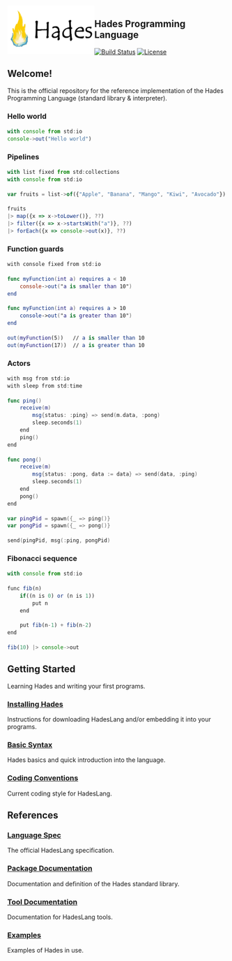 <img src="assets/IconShort.png" alt="logo" width="200" align="left"/>

## Hades Programming Language

[![Build Status](https://travis-ci.org/Azer0s/HadesLang.svg?branch=master)](https://travis-ci.org/Azer0s/HadesLang)
[![License](https://img.shields.io/badge/license-MIT-brightgreen.svg)](https://github.com/Azer0s/HadesLang/blob/master/LICENSE)

## Welcome!

This is the official repository for the reference implementation of the Hades Programming Language (standard library & interpreter).

### Hello world
```js
with console from std:io
console->out("Hello world")
```

### Pipelines
```js
with list fixed from std:collections
with console from std:io

var fruits = list->of({"Apple", "Banana", "Mango", "Kiwi", "Avocado"})

fruits
|> map({x => x->toLower()}, ??)
|> filter({x => x->startsWith("a")}, ??)
|> forEach({x => console->out(x)}, ??)
```

### Function guards
```swift
with console fixed from std:io

func myFunction(int a) requires a < 10
    console->out("a is smaller than 10")
end

func myFunction(int a) requires a > 10
    console->out("a is greater than 10")
end

out(myFunction(5))   // a is smaller than 10
out(myFunction(17))  // a is greater than 10
```

### Actors
```swift
with msg from std:io
with sleep from std:time

func ping()
    receive(m)
        msg{status: :ping} => send(m.data, :pong)
        sleep.seconds(1)
    end
    ping()
end

func pong()
    receive(m)
        msg{status: :pong, data := data} => send(data, :ping)
        sleep.seconds(1)
    end
    pong()
end

var pingPid = spawn({_ => ping()}
var pongPid = spawn({_ => pong()}

send(pingPid, msg(:ping, pongPid)
```

### Fibonacci sequence
```js
with console from std:io

func fib(n)
    if((n is 0) or (n is 1))
        put n
    end
    
    put fib(n-1) + fib(n-2)
end

fib(10) |> console->out
```

## Getting Started

Learning Hades and writing your first programs.

### [Installing Hades](https://hadeslang.gitbook.io/doc/getting-started/installing-hades)

Instructions for downloading HadesLang and/or embedding it into your programs.

### [Basic Syntax](https://hadeslang.gitbook.io/doc/getting-started/basic-syntax)

Hades basics and quick introduction into the language.

### [Coding Conventions](https://hadeslang.gitbook.io/doc/getting-started/coding-conventions)

Current coding style for HadesLang.

## References

### [Language Spec](https://hadeslang.gitbook.io/doc/language-spec)

The official HadesLang specification.

### [Package Documentation](https://hadeslang.gitbook.io/doc/core-libraries/standard-library)

Documentation and definition of the Hades standard library.

### [Tool Documentation](https://hadeslang.gitbook.io/doc/other/tools)

Documentation for HadesLang tools.

### [Examples](https://hadeslang.gitbook.io/doc/other/examples)

Examples of Hades in use.
